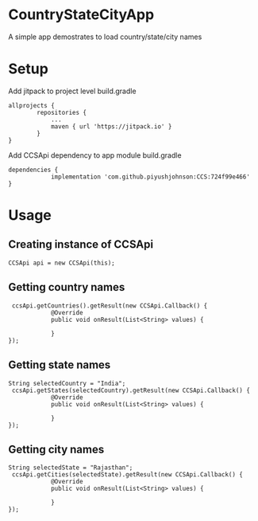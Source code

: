 # CountryStateCityApp
A simple app demostrates to load country/state/city names

# Setup

Add jitpack to project level build.gradle

```
allprojects {
		repositories {
			...
			maven { url 'https://jitpack.io' }
		}
}
```

Add CCSApi dependency to app module build.gradle

```
dependencies {
	        implementation 'com.github.piyushjohnson:CCS:724f99e466'
}
```

# Usage

## Creating instance of CCSApi

```
CCSApi api = new CCSApi(this);
```

## Getting country names

```
 ccsApi.getCountries().getResult(new CCSApi.Callback() {
            @Override
            public void onResult(List<String> values) {
                
            }
});
```

## Getting state names

```
String selectedCountry = "India";
 ccsApi.getStates(selectedCountry).getResult(new CCSApi.Callback() {
            @Override
            public void onResult(List<String> values) {
                
            }
});
```

## Getting city names

```
String selectedState = "Rajasthan";
 ccsApi.getCities(selectedState).getResult(new CCSApi.Callback() {
            @Override
            public void onResult(List<String> values) {
                
            }
});
```
